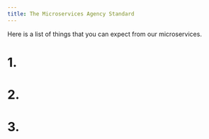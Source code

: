 ```yaml
---
title: The Microservices Agency Standard
---
```


Here is a list of things that you can expect from our microservices.

# 1. 

# 2.

# 3.

